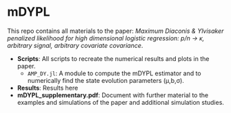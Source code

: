 # mDYPL
This repo contains all materials to the paper: *Maximum Diaconis & Ylvisaker penalized likelihood for high dimensional logistic regression: p/n → κ, arbitrary signal, arbitrary covariate covariance*.

- **Scripts**: All scripts to recreate the numerical results and plots in the paper. 
	- `AMP_DY.jl`: A module to compute the mDYPL estimator and to numerically find the state evolution parameters (μ,b,σ). 
- **Results**: Results here
- **mDYPL_supplementary.pdf**: Document with further material to the examples and simulations of the paper and additional simulation studies.

